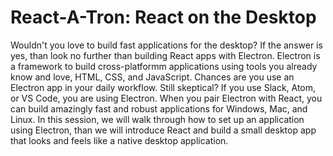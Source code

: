 # React-A-Tron: React on the Desktop

Wouldn't you love to build fast applications for the desktop? If the answer is yes, than look no further than building React apps with Electron. Electron is a framework to build cross-platformm applications using tools you already know and love, HTML, CSS, and JavaScript. Chances are you use an Electron app in your daily workflow. Still skeptical? If you use Slack, Atom, or VS Code, you are using Electron. When you pair Electron with React, you can build amazingly fast and robust applications for Windows, Mac, and Linux. In this session, we will walk through how to set up an application using Electron, than we will introduce React and build a small desktop app that looks and feels like a native desktop application.

